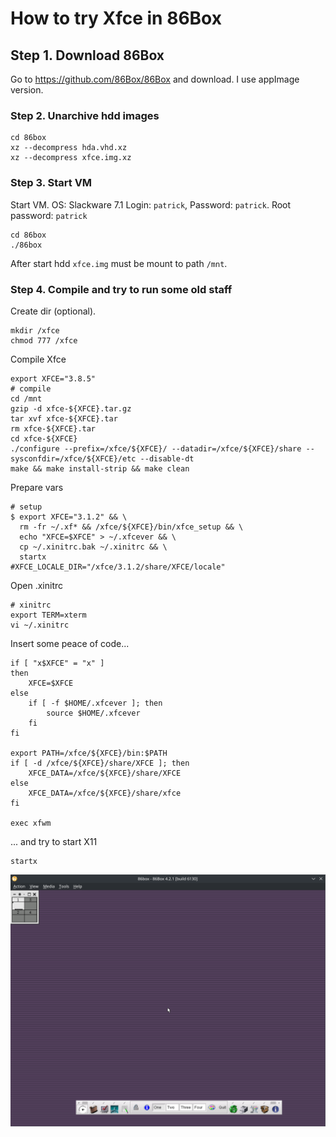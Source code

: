 # How to try Xfce in 86Box
## Step 1. Download 86Box
Go to https://github.com/86Box/86Box and download. I use appImage version.

### Step 2. Unarchive hdd images
```shell
cd 86box
xz --decompress hda.vhd.xz
xz --decompress xfce.img.xz
```

### Step 3. Start VM
Start VM. 
OS: Slackware 7.1
Login: `patrick`, Password: `patrick`. Root password: `patrick`

```shell
cd 86box
./86box
```
After start hdd `xfce.img` must be mount to path `/mnt`.

### Step 4. Compile and try to run some old staff
Create dir (optional).
```shell
mkdir /xfce
chmod 777 /xfce
```
Compile Xfce
```shell
export XFCE="3.8.5"
# compile
cd /mnt
gzip -d xfce-${XFCE}.tar.gz
tar xvf xfce-${XFCE}.tar
rm xfce-${XFCE}.tar
cd xfce-${XFCE}
./configure --prefix=/xfce/${XFCE}/ --datadir=/xfce/${XFCE}/share --sysconfdir=/xfce/${XFCE}/etc --disable-dt
make && make install-strip && make clean
```
Prepare vars
```shell
# setup
$ export XFCE="3.1.2" && \
  rm -fr ~/.xf* && /xfce/${XFCE}/bin/xfce_setup && \
  echo "XFCE=$XFCE" > ~/.xfcever && \
  cp ~/.xinitrc.bak ~/.xinitrc && \
  startx
#XFCE_LOCALE_DIR="/xfce/3.1.2/share/XFCE/locale"
```
Open .xinitrc
```shell
# xinitrc
export TERM=xterm
vi ~/.xinitrc
```
Insert some peace of code...
```shell
if [ "x$XFCE" = "x" ]
then
	XFCE=$XFCE
else
	if [ -f $HOME/.xfcever ]; then
		source $HOME/.xfcever
	fi
fi

export PATH=/xfce/${XFCE}/bin:$PATH
if [ -d /xfce/${XFCE}/share/XFCE ]; then
	XFCE_DATA=/xfce/${XFCE}/share/XFCE
else
	XFCE_DATA=/xfce/${XFCE}/share/xfce
fi

exec xfwm
```
... and try to start X11
```shell
startx
```
![](screenshots/Xfce-3.8.5_Slackware7.1_86box.png)
